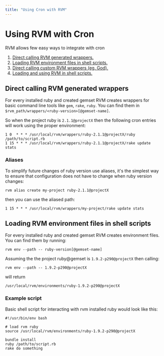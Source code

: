 ```yaml
---
title: "Using Cron with RVM"
---
```


# Using RVM with Cron

RVM allows few easy ways to integrate with cron

1. [Direct calling RVM generated wrappers.](#direct)
2. [Loading RVM environment files in shell scripts.](#environment)
3. [Direct calling custom RVM wrappers (eg. God).](/deployment/god/)
4. [Loading and using RVM in shell scripts.](/workflow/scripting/)

<a name="direct"></a>
## Direct calling RVM generated wrappers

For every installed ruby and created gemset RVM creates wrappers for
basic command line tools like `gem`, `rake`, `ruby`. You can find them
in `$rvm_path/wrappers/<ruby-version>[@gemset-name]`.

So when the project ruby is `2.1.1@projectX` then the following
cron entries will work using the proper environment:

    1 0  * * * /usr/local/rvm/wrappers/ruby-2.1.1@projectX/ruby /path/to/script.rb
    1 15 * * * /usr/local/rvm/wrappers/ruby-2.1.1@projectX/rake update stats


### Aliases

To simplify future changes of ruby version use aliases, it's the
simplest way to ensure that configuration does not have to change when
ruby version changes:

    rvm alias create my-project ruby-2.1.1@projectX

then you can use the aliased path:

    1 15 * * * /usr/local/rvm/wrappers/my-project/rake update stats


<a name="environment"></a>
## Loading RVM environment files in shell scripts

For every installed ruby and created gemset RVM creates environment
files. You can find them by running:

    rvm env --path -- ruby-version[@gemset-name]

Assuming the the project ruby@gemset is `1.9.2-p290@projectX` then
calling:

    rvm env --path -- 1.9.2-p290@projectX

will return

    /usr/local/rvm/environments/ruby-1.9.2-p290@projectX

### Example script

Basic shell script for interacting with rvm installed ruby would look
like this:

    #!/usr/bin/env bash

    # load rvm ruby
    source /usr/local/rvm/environments/ruby-1.9.2-p290@projectX

    bundle install
    ruby /path/to/script.rb
    rake do something
